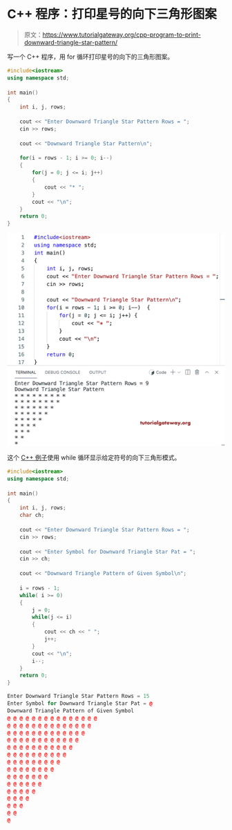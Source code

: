 # C++ 程序：打印星号的向下三角形图案

> 原文：<https://www.tutorialgateway.org/cpp-program-to-print-downward-triangle-star-pattern/>

写一个 C++ 程序，用 for 循环打印星号的向下的三角形图案。

```cpp
#include<iostream>
using namespace std;

int main()
{
	int i, j, rows;

    cout << "Enter Downward Triangle Star Pattern Rows = ";
    cin >> rows;

    cout << "Downward Triangle Star Pattern\n"; 

    for(i = rows - 1; i >= 0; i--)
    {
    	for(j = 0; j <= i; j++)
		{
            cout << "* ";
        }
        cout << "\n";
    }		
 	return 0;
}
```

![C++ Program to Print Downward Triangle Star Pattern](img/530793a3be9ef8d2c2b188923065621e.png)

这个 [C++ 例子](https://www.tutorialgateway.org/cpp-programs/)使用 while 循环显示给定符号的向下三角形模式。

```cpp
#include<iostream>
using namespace std;

int main()
{
	int i, j, rows;
    char ch;

    cout << "Enter Downward Triangle Star Pattern Rows = ";
    cin >> rows;

    cout << "Enter Symbol for Downward Triangle Star Pat = ";
    cin >> ch;

    cout << "Downward Triangle Pattern of Given Symbol\n"; 

    i = rows - 1;
    while( i >= 0)
    {
        j = 0; 
    	while(j <= i)
		{
            cout << ch << " ";
            j++;
        }
        cout << "\n";
        i--;
    }		
 	return 0;
}
```

```cpp
Enter Downward Triangle Star Pattern Rows = 15
Enter Symbol for Downward Triangle Star Pat = @
Downward Triangle Pattern of Given Symbol
@ @ @ @ @ @ @ @ @ @ @ @ @ @ @ 
@ @ @ @ @ @ @ @ @ @ @ @ @ @ 
@ @ @ @ @ @ @ @ @ @ @ @ @ 
@ @ @ @ @ @ @ @ @ @ @ @ 
@ @ @ @ @ @ @ @ @ @ @ 
@ @ @ @ @ @ @ @ @ @ 
@ @ @ @ @ @ @ @ @ 
@ @ @ @ @ @ @ @ 
@ @ @ @ @ @ @ 
@ @ @ @ @ @ 
@ @ @ @ @ 
@ @ @ @ 
@ @ @ 
@ @ 
@ 
```